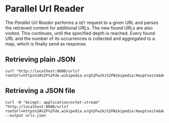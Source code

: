# Parallel Url Reader

The _Parallel Url Reader_ performs a `GET` request to a given URL and parses the retrieved content for additional URLs. The new found URLs are also visited. This continues, until the specified depth is reached. Every found URL and the number of its occurrences is collected and aggregated to a map, which is finally send as response.

## Retrieving plain JSON

```
curl "http://localhost:8080/urls?rootUrl=https%3A%2F%2Fde.wikipedia.org%2Fwiki%2FWikipedia:Hauptseite&depth=1"
```

## Retrieving a JSON file

```
curl -H "Accept: application/octet-stream" "http://localhost:8080/urls?rootUrl=https%3A%2F%2Fde.wikipedia.org%2Fwiki%2FWikipedia:Hauptseite&depth=1" --output urls.json
```
